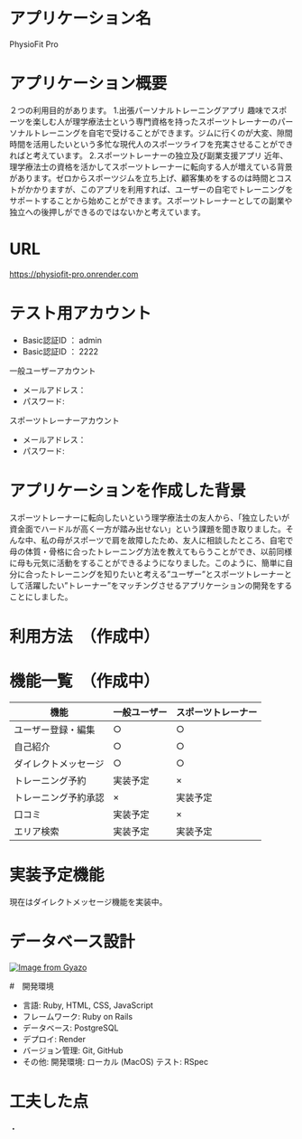 # アプリケーション名
PhysioFit Pro

# アプリケーション概要
２つの利用目的があります。
1.出張パーソナルトレーニングアプリ
  趣味でスポーツを楽しむ人が理学療法士という専門資格を持ったスポーツトレーナーのパーソナルトレーニングを自宅で受けることができます。ジムに行くのが大変、隙間時間を活用したいという多忙な現代人のスポーツライフを充実させることができればと考えています。
2.スポーツトレーナーの独立及び副業支援アプリ
   近年、理学療法士の資格を活かしてスポーツトレーナーに転向する人が増えている背景があります。ゼロからスポーツジムを立ち上げ、顧客集めをするのは時間とコストがかかりますが、このアプリを利用すれば、ユーザーの自宅でトレーニングをサポートすることから始めことができます。スポーツトレーナーとしての副業や独立への後押しができるのではないかと考えています。

# URL
https://physiofit-pro.onrender.com

# テスト用アカウント
- Basic認証ID ： admin
- Basic認証ID ： 2222


一般ユーザーアカウント
- メールアドレス：
- パスワード:


スポーツトレーナーアカウント
- メールアドレス：
- パスワード:

# アプリケーションを作成した背景
スポーツトレーナーに転向したいという理学療法士の友人から、「独立したいが資金面でハードルが高く一方が踏み出せない」という課題を聞き取りました。そんな中、私の母がスポーツで肩を故障したため、友人に相談したところ、自宅で母の体質・骨格に合ったトレーニング方法を教えてもらうことができ、以前同様に母も元気に活動をすることができるようになりました。このように、簡単に自分に合ったトレーニングを知りたいと考える”ユーザー”とスポーツトレーナーとして活躍したい”トレーナー”をマッチングさせるアプリケーションの開発をすることにしました。

# 利用方法　（作成中）


# 機能一覧　（作成中）

| 機能              | 一般ユーザー | スポーツトレーナー |
| ----------------- | ------------ | ------------------ |
| ユーザー登録・編集 | ○            | ○                  |
| 自己紹介           | ○            | ○                  |
| ダイレクトメッセージ | ○            | ○                  |
| トレーニング予約   | 実装予定      | ×                  |
| トレーニング予約承認 | ×            | 実装予定            |
| 口コミ             | 実装予定      | ×                  |
| エリア検索         | 実装予定      | 実装予定            |

# 実装予定機能
現在はダイレクトメッセージ機能を実装中。

# データベース設計
[![Image from Gyazo](https://i.gyazo.com/b0efcba1f93bc1b488c555685bad5dc4.png)](https://gyazo.com/b0efcba1f93bc1b488c555685bad5dc4)

#　開発環境
- 言語: Ruby, HTML, CSS, JavaScript
- フレームワーク: Ruby on Rails
- データベース: PostgreSQL
- デプロイ: Render
- バージョン管理: Git, GitHub
- その他:
   開発環境: ローカル (MacOS)
   テスト: RSpec

# 工夫した点
・
